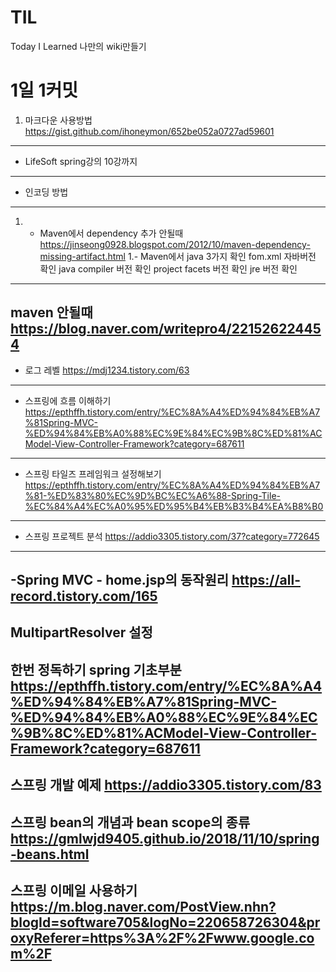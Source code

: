 # TIL
Today I Learned
나만의 wiki만들기

1일 1커밋 
=========
1. 마크다운 사용방법
https://gist.github.com/ihoneymon/652be052a0727ad59601
-------------------------------------------------------
- LifeSoft spring강의 10강까지 
------------------------------
- 인코딩 방법
-------------
1. - Maven에서 dependency 추가 안될때
https://jinseong0928.blogspot.com/2012/10/maven-dependency-missing-artifact.html
1.- Maven에서 java 3가지 확인
fom.xml 자바버전 확인
java compiler 버전 확인
project facets 버전 확인
jre 버전 확인 
--------------------------
maven 안될때 
https://blog.naver.com/writepro4/221526224454
--------------------------------
- 로그 레벨
https://mdj1234.tistory.com/63
------------------------------
- 스프링에 흐름 이해하기
https://epthffh.tistory.com/entry/%EC%8A%A4%ED%94%84%EB%A7%81Spring-MVC-%ED%94%84%EB%A0%88%EC%9E%84%EC%9B%8C%ED%81%ACModel-View-Controller-Framework?category=687611
--------------------------------
- 스프링 타일즈 프레임워크 설정해보기 
https://epthffh.tistory.com/entry/%EC%8A%A4%ED%94%84%EB%A7%81-%ED%83%80%EC%9D%BC%EC%A6%88-Spring-Tile-%EC%84%A4%EC%A0%95%ED%95%B4%EB%B3%B4%EA%B8%B0
------------------
- 스프링 프로젝트 분석
https://addio3305.tistory.com/37?category=772645
-----------
-Spring MVC - home.jsp의 동작원리
https://all-record.tistory.com/165
--------------------------------
MultipartResolver 설정
----------------------
한번 정독하기 spring 기초부분
https://epthffh.tistory.com/entry/%EC%8A%A4%ED%94%84%EB%A7%81Spring-MVC-%ED%94%84%EB%A0%88%EC%9E%84%EC%9B%8C%ED%81%ACModel-View-Controller-Framework?category=687611
--------------------------------
스프링 개발 예제 
https://addio3305.tistory.com/83
--------------------------------
스프링 bean의 개념과 bean scope의 종류
https://gmlwjd9405.github.io/2018/11/10/spring-beans.html
----------------------------------------------------------
스프링 이메일 사용하기 
https://m.blog.naver.com/PostView.nhn?blogId=software705&logNo=220658726304&proxyReferer=https%3A%2F%2Fwww.google.com%2F
------------------------------------------------------------------------------------------------------------------------
